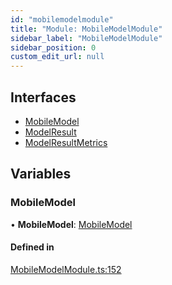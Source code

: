 ```yaml
---
id: "mobilemodelmodule"
title: "Module: MobileModelModule"
sidebar_label: "MobileModelModule"
sidebar_position: 0
custom_edit_url: null
---
```


## Interfaces

- [MobileModel](../interfaces/mobilemodelmodule.mobilemodel.md)
- [ModelResult](../interfaces/mobilemodelmodule.modelresult.md)
- [ModelResultMetrics](../interfaces/mobilemodelmodule.modelresultmetrics.md)

## Variables

### MobileModel

• **MobileModel**: [MobileModel](mobilemodelmodule.md#mobilemodel)

#### Defined in

[MobileModelModule.ts:152](https://github.com/pytorch/live/blob/f268dfc/react-native-pytorch-core/src/MobileModelModule.ts#L152)
